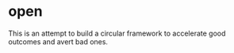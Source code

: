 # open

This is an attempt to build a circular framework to accelerate good outcomes and avert bad ones.
